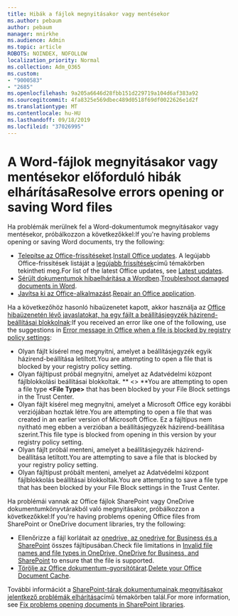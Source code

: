 ```yaml
---
title: Hibák a fájlok megnyitásakor vagy mentésekor
ms.author: pebaum
author: pebaum
manager: mnirkhe
ms.audience: Admin
ms.topic: article
ROBOTS: NOINDEX, NOFOLLOW
localization_priority: Normal
ms.collection: Adm_O365
ms.custom:
- "9000583"
- "2685"
ms.openlocfilehash: 9a205a6646d28fbb151d229719a104d6af383a92
ms.sourcegitcommit: 4fa8325e569dbec489d0518f69df0022626e1d2f
ms.translationtype: MT
ms.contentlocale: hu-HU
ms.lasthandoff: 09/18/2019
ms.locfileid: "37026995"
---
```

# <a name="resolve-errors-opening-or-saving-word-files"></a><span data-ttu-id="6e998-102">A Word-fájlok megnyitásakor vagy mentésekor előforduló hibák elhárítása</span><span class="sxs-lookup"><span data-stu-id="6e998-102">Resolve errors opening or saving Word files</span></span>

<span data-ttu-id="6e998-103">Ha problémák merülnek fel a Word-dokumentumok megnyitásakor vagy mentésekor, próbálkozzon a következőkkel:</span><span class="sxs-lookup"><span data-stu-id="6e998-103">If you're having problems opening or saving Word documents, try the following:</span></span>

- <span data-ttu-id="6e998-104">[Telepítse az Office-frissítéseket](https://support.office.com/article/2ab296f3-7f03-43a2-8e50-46de917611c5).</span><span class="sxs-lookup"><span data-stu-id="6e998-104">[Install Office updates](https://support.office.com/article/2ab296f3-7f03-43a2-8e50-46de917611c5).</span></span> <span data-ttu-id="6e998-105">A legújabb Office-frissítések listáját a [legújabb frissítések](https://docs.microsoft.com/officeupdates/office-updates-msi)című témakörben tekintheti meg.</span><span class="sxs-lookup"><span data-stu-id="6e998-105">For list of the latest Office updates, see [Latest updates](https://docs.microsoft.com/officeupdates/office-updates-msi).</span></span>
- <span data-ttu-id="6e998-106">[Sérült dokumentumok hibaelhárítása a Wordben](https://docs.microsoft.com/office/troubleshoot/word/damaged-documents-in-word).</span><span class="sxs-lookup"><span data-stu-id="6e998-106">[Troubleshoot damaged documents in Word](https://docs.microsoft.com/office/troubleshoot/word/damaged-documents-in-word).</span></span>
- <span data-ttu-id="6e998-107">[Javítsa ki az Office-alkalmazást](https://support.office.com/Article/Repair-an-Office-application-7821d4b6-7c1d-4205-aa0e-a6b40c5bb88b).</span><span class="sxs-lookup"><span data-stu-id="6e998-107">[Repair an Office application](https://support.office.com/Article/Repair-an-Office-application-7821d4b6-7c1d-4205-aa0e-a6b40c5bb88b).</span></span>

<span data-ttu-id="6e998-108">Ha a következőhöz hasonló hibaüzenetet kapott, akkor használja az [Office hibaüzenetén lévő javaslatokat, ha egy fájlt a beállításjegyzék házirend-beállításai blokkolnak](https://docs.microsoft.com/office/troubleshoot/settings/file-blocked-in-office):</span><span class="sxs-lookup"><span data-stu-id="6e998-108">If you received an error like one of the following, use the suggestions in [Error message in Office when a file is blocked by registry policy settings](https://docs.microsoft.com/office/troubleshoot/settings/file-blocked-in-office):</span></span>

- <span data-ttu-id="6e998-109">Olyan fájlt kísérel meg megnyitni, amelyet a beállításjegyzék egyik házirend-beállítása letiltott.</span><span class="sxs-lookup"><span data-stu-id="6e998-109">You are attempting to open a file that is blocked by your registry policy setting.</span></span>
- <span data-ttu-id="6e998-110">Olyan fájltípust próbál megnyitni, amelyet az Adatvédelmi központ fájlblokkolási beállításai blokkoltak. \*\* \<\> \*\*</span><span class="sxs-lookup"><span data-stu-id="6e998-110">You are attempting to open a file type **\<File Type\>** that has been blocked by your File Block settings in the Trust Center.</span></span>
- <span data-ttu-id="6e998-111">Olyan fájlt kísérel meg megnyitni, amelyet a Microsoft Office egy korábbi verziójában hoztak létre.</span><span class="sxs-lookup"><span data-stu-id="6e998-111">You are attempting to open a file that was created in an earlier version of Microsoft Office.</span></span> <span data-ttu-id="6e998-112">Ez a fájltípus nem nyitható meg ebben a verzióban a beállításjegyzék házirend-beállítása szerint.</span><span class="sxs-lookup"><span data-stu-id="6e998-112">This file type is blocked from opening in this version by your registry policy setting.</span></span>
- <span data-ttu-id="6e998-113">Olyan fájlt próbál menteni, amelyet a beállításjegyzék házirend-beállítása letiltott.</span><span class="sxs-lookup"><span data-stu-id="6e998-113">You are attempting to save a file that is blocked by your registry policy setting.</span></span>
- <span data-ttu-id="6e998-114">Olyan fájltípust próbált menteni, amelyet az Adatvédelmi központ fájlblokkolás beállításai blokkoltak.</span><span class="sxs-lookup"><span data-stu-id="6e998-114">You are attempting to save a file type that has been blocked by your File Block settings in the Trust Center.</span></span>

<span data-ttu-id="6e998-115">Ha problémái vannak az Office fájlok SharePoint vagy OneDrive dokumentumkönyvtárakból való megnyitásakor, próbálkozzon a következőkkel:</span><span class="sxs-lookup"><span data-stu-id="6e998-115">If you're having problems opening Office files from SharePoint or OneDrive document libraries, try the following:</span></span>

- <span data-ttu-id="6e998-116">Ellenőrizze a fájl korlátait az [onedrive, az onedrive for Business és a SharePoint](https://support.office.com/article/64883a5d-228e-48f5-b3d2-eb39e07630fa) összes fájltípusában.</span><span class="sxs-lookup"><span data-stu-id="6e998-116">Check file limitations in [Invalid file names and file types in OneDrive, OneDrive for Business, and SharePoint](https://support.office.com/article/64883a5d-228e-48f5-b3d2-eb39e07630fa) to ensure that the file is supported.</span></span> 
- <span data-ttu-id="6e998-117">[Törölje az Office dokumentum-gyorsítótárat](https://support.office.com/article/b1d3765e-d71b-4bb8-99ca-acd22c42995d
).</span><span class="sxs-lookup"><span data-stu-id="6e998-117">[Delete your Office Document Cache](https://support.office.com/article/b1d3765e-d71b-4bb8-99ca-acd22c42995d
).</span></span> 

<span data-ttu-id="6e998-118">További információt a [SharePoint-tárak dokumentumainak megnyitásakor jelentkező problémák elhárítása](https://support.office.com/article/31329fa1-4ad0-47fc-95d8-bb0c5b12a536)című témakörben talál.</span><span class="sxs-lookup"><span data-stu-id="6e998-118">For more information, see [Fix problems opening documents in SharePoint libraries](https://support.office.com/article/31329fa1-4ad0-47fc-95d8-bb0c5b12a536).</span></span>